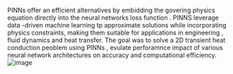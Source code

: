 PINNs offer an efficient alternatives by embidding the govering physics equation directly into the neural networks loss function . PINNS leverage data -driven machine learning tp approximate solutions while incorporating physics constraints, making them suitable for applications in engineering , fluid dynamics and heat transfer.
The goal was to solve a 2D transient heat conduction peoblem using PINNs , evulate perforamnce impact of various neural network architectures on accuracy and computational efficiency.
![image](https://github.com/user-attachments/assets/ba9f9ff8-2c38-43f3-beda-51332a88b542)

